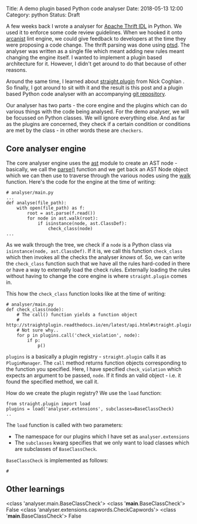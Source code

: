 Title: A demo plugin based Python code analyser
Date: 2018-05-13 12:00
Category: python
Status: Draft

A few weeks back I wrote a analyser for [Apache Thrift IDL](https://thrift.apache.org/) in Python. We used it to enforce
some code review guidelines. When we hooked it onto [arcanist](https://secure.phabricator.com/book/phabricator/article/arcanist/) lint engine, we could give feedback to developers
at the time they were proposing a code change. The thrift parsing was done using [ptsd](https://github.com/wickman/ptsd).
The analyser was written as a single file which meant adding new rules meant changing the engine itself. I wanted to implement
a plugin based architecture for it. However, I didn't get around to do that because of other reasons.

Around the same time, I learned about [straight.plugin](http://straightplugin.readthedocs.io/en/latest/) from Nick Coghlan .
So finally, I got around to sit with it and the result is this post and a plugin based
Python code analyser with an accompanying [git repository](https://github.com/amitsaha/py_analyser).

Our analyser has two parts - the core engine and the plugins which can do various things with the code being analysed. For
the demo analyser, we will be focussed on Python classes. We will ignore everything else. And as far as the plugins
are concerned, they check if a certain condition or conditions are met by the class - in other words these are
`checkers`.

## Core analyser engine

The core analyser engine uses the [ast](https://docs.python.org/3/library/ast.html) module to create an AST node - 
basically, we call the [parse()](https://docs.python.org/3/library/ast.html#ast.parse) function
and we get back an AST Node object which we can then use to traverse through the various nodes using the
[walk](https://docs.python.org/3/library/ast.html#ast.walk) function. Here's the code for the engine at the time of
writing:

```
# analyser/main.py
...
def analyse(file_path):
    with open(file_path) as f:
        root = ast.parse(f.read())
        for node in ast.walk(root):
            if isinstance(node, ast.ClassDef):
                check_class(node)
...
```

As we walk through the tree, we check if a `node` is a Python class via `isinstance(node, ast.ClassDef)`. If it is,
we call this function `check_class` which then invokes all the checks the analyser *knows* of. So, we can write the
`check_class` function such that we have all the rules hard-coded in there or have a way to externally load the check
rules. Externally loading the rules without having to change the core engine is where `straight.plugin` comes in.

This how the `check_class` function looks like at the time of writing:

```
# analyser/main.py
def check_class(node):
    # The call() function yields a function object
    # http://straightplugin.readthedocs.io/en/latest/api.html#straight.plugin.manager.PluginManager.call
    # Not sure why..
    for p in plugins.call('check_violation', node):
        if p:
            p()
```

`plugins` is a basically a plugin registry - `straight.plugin` calls it as `PluginManager`. The `call` method
returns function objects corresponding to the function you specified. Here, I have specified `check_violation`
which expects an argument to be passed, `node`. If it finds an valid object - i.e. it found the specified
method, we call it.

How do we create the plugin registry? We use the `load` function:

```
from straight.plugin import load
plugins = load('analyser.extensions', subclasses=BaseClassCheck)
..
```

The `load` function is called with two parameters:

- The namespace for our plugins which I have set as `analyser.extensions`
- The `subclasses` kwarg specifies that we only want to load classes which are subclasses of `BaseClassCheck`.

`BaseClassCheck` is implemented as follows:


```
# 
```


## Other learnings

<class 'analyser.main.BaseClassCheck'> <class '__main__.BaseClassCheck'> False
<class 'analyser.extensions.capwords.CheckCapwords'> <class '__main__.BaseClassCheck'> False


